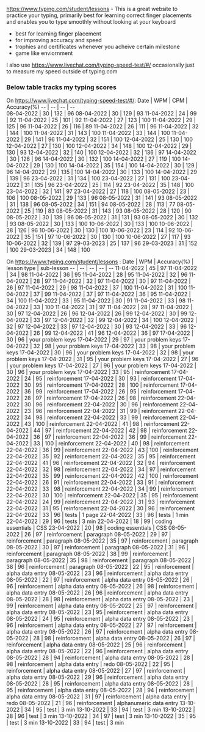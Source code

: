 
https://www.typing.com/student/lessons - This is a great website to practice your typing, primarily best for learning correct finger placements and enables you to type smoothly without looking at your keyboard  

- best for learning finger placement
- for improving accuracy and speed
- trophies and certificates whenever you acheive certain milestone
- game like enviornment

I also use https://www.livechat.com/typing-speed-test/#/ occasionally just to measure my speed outside of typing.com  

### Below table tracks my typing scores  
On https://www.livechat.com/typing-speed-test/#/:
Date | WPM | CPM | Accuracy(%)
-- | -- | -- | --  
08-04-2022 | 30 | 132 | 96
08-04-2022 | 30 | 129 | 93
11-04-2022 | 24 | 99 | 92
11-04-2022 | 25 | 101 | 92
11-04-2022 | 27 | 123 | 100
11-04-2022 | 29 | 125 | 96
11-04-2022 | 26 | 116 | 89
11-04-2022 | 26 | 111 | 96
11-04-2022 | 32 | 144 | 100
11-04-2022 | 31 | 143 | 100
11-04-2022 | 33 | 144 | 100
11-04-2022 | 29 | 141 | 96
11-04-2022 | 32 | 151 | 100
12-04-2022 | 25 | 130 | 100
12-04-2022 | 27 | 130 | 100
12-04-2022 | 34 | 148 | 100
12-04-2022 | 29 | 130 | 93
12-04-2022 | 32 | 140 | 100
12-04-2022 | 32 | 136 | 97
14-04-2022 | 30 | 126 | 96
14-04-2022 | 30 | 132 | 100
14-04-2022 | 27 | 119 | 100
14-04-2022 | 29 | 130 | 100
14-04-2022 | 35 | 154 | 100
14-04-2022 | 30 | 129 | 96
14-04-2022 | 29 | 135 | 100
14-04-2022 | 30 | 133 | 100
14-04-2022 | 29 | 139 | 96
23-04-2022 | 31 | 134 | 100
23-04-2022 | 27 | 131 | 100
23-04-2022 | 31 | 135 | 96
23-04-2022 | 25 | 114 | 92
23-04-2022 | 35 | 148 | 100
23-04-2022 | 32 | 141 | 97
23-04-2022 | 27 | 118 | 100
08-05-2022 | 23 | 106 | 100
08-05-2022 | 29 | 133 | 96
08-05-2022 | 31 | 141 | 93
08-05-2022 | 31 | 138 | 96
08-05-2022 | 34 | 151 | 94
08-05-2022 | 28 | 113 | 77
08-05-2022 | 25 | 119 | 83
08-05-2022 | 31 | 143 | 93
08-05-2022 | 28 | 120 | 90
08-05-2022 | 30 | 139 | 96
08-05-2022 | 31 | 131 | 93
08-05-2022 | 30 | 132 | 93
08-05-2022 | 30 | 133 | 100
10-06-2022 | 30 | 133 | 100
10-06-2022 | 28 | 126 | 96
10-06-2022 | 30 | 130 | 100
10-06-2022 | 23 | 114 | 92
10-06-2022 | 35 | 151 | 97
10-06-2022 | 30 | 130 | 100
10-06-2022 | 27 | 117 | 93
10-06-2022 | 32 | 139 | 97
29-03-2023 | 25 | 137 | 96
29-03-2023 | 31 | 152 | 100
29-03-2023 | 34 | 148 | 100



On https://www.typing.com/student/lessons :
Date | WPM | Accuracy(%) | lesson type | sub-lesson
-- | -- | -- | -- | --
11-04-2022 | 45 | 97
11-04-2022 | 34 | 98
11-04-2022 | 36 | 95
11-04-2022 | 28 | 95
11-04-2022 | 32 | 96
11-04-2022 | 28 | 97
11-04-2022 | 32 | 97
11-04-2022 | 30 | 97
11-04-2022 | 26 | 97
11-04-2022 | 29 | 98
11-04-2022 | 37 | 100
11-04-2022 | 31 | 100
11-04-2022 | 37 | 99
11-04-2022 | 37 | 97
11-04-2022 | 36 | 95
11-04-2022 | 34 | 100
11-04-2022 | 33 | 95
11-04-2022 | 30 | 91
11-04-2022 | 33 | 98
11-04-2022 | 33 | 100
11-04-2022 | 31 | 97
11-04-2022 | 28 | 97
11-04-2022 | 30 | 97
12-04-2022 | 26 | 96
12-04-2022 | 26 | 99
12-04-2022 | 30 | 99
12-04-2022 | 33 | 97
12-04-2022 | 32 | 99
12-04-2022 | 34 | 100
12-04-2022 | 32 | 97
12-04-2022 | 33 | 97
12-04-2022 | 30 | 93
12-04-2022 | 33 | 96
12-04-2022 | 26 | 99
12-04-2022 | 41 | 96
12-04-2022 | 36 | 97
17-04-2022 | 30 | 96 | your problem keys
17-04-2022 | 29 | 97 | your problem keys
17-04-2022 | 32 | 98 | your problem keys
17-04-2022 | 33 | 98 | your problem keys
17-04-2022 | 30 | 96 | your problem keys
17-04-2022 | 32 | 98 | your problem keys
17-04-2022 | 31 | 95 | your problem keys
17-04-2022 | 27 | 96 | your problem keys
17-04-2022 | 27 | 96 | your problem keys
17-04-2022 | 30 | 96 | your problem keys
17-04-2022 | 33 | 95 | reinforcement
17-04-2022 | 24 | 95 | reinforcement
17-04-2022 | 30 | 93 | reinforcement
17-04-2022 | 30 | 95 | reinforcement
17-04-2022 | 28 | 100 | reinforcement
17-04-2022 | 36 | 99 | reinforcement
17-04-2022 | 26 | 95 | reinforcement
17-04-2022 | 28 | 97 | reinforcement
17-04-2022 | 26 | 98 | reinforcement
22-04-2022 | 30 | 96 | reinforcement
22-04-2022 | 30 | 96 | reinforcement
22-04-2022 | 23 | 96 | reinforcement
22-04-2022 | 31 | 99 | reinforcement
22-04-2022 | 34 | 98 | reinforcement
22-04-2022 | 33 | 99 | reinforcement
22-04-2022 | 43 | 100 | reinforcement
22-04-2022 | 41 | 98 | reinforcement
22-04-2022 | 44 | 97 | reinforcement
22-04-2022 | 42 | 98 | reinforcement
22-04-2022 | 36 | 97 | reinforcement
22-04-2022 | 36 | 99 | reinforcement
22-04-2022 | 33 | 100 | reinforcement
22-04-2022 | 40 | 98 | reinforcement
22-04-2022 | 36 | 99 | reinforcement
22-04-2022 | 43 | 100 | reinforcement
22-04-2022 | 35 | 92 | reinforcement
22-04-2022 | 35 | 95 | reinforcement
22-04-2022 | 41 | 96 | reinforcement
22-04-2022 | 32 | 94 | reinforcement
22-04-2022 | 32 | 98 | reinforcement
22-04-2022 | 34 | 97 | reinforcement
22-04-2022 | 35 | 99 | reinforcement
22-04-2022 | 42 | 100 | reinforcement
22-04-2022 | 26 | 91 | reinforcement
22-04-2022 | 33 | 91 | reinforcement
22-04-2022 | 33 | 98 | reinforcement
22-04-2022 | 34 | 99 | reinforcement
22-04-2022 | 30 | 100 | reinforcement
22-04-2022 | 35 | 95 | reinforcement
22-04-2022 | 24 | 99 | reinforcement
22-04-2022 | 31 | 93 | reinforcement
22-04-2022 | 31 | 95 | reinforcement
22-04-2022 | 30 | 96 | reinforcement
22-04-2022 | 33 | 96 | tests | 1 page
22-04-2022 | 33 | 96 | tests | 1 min
22-04-2022 | 29 | 96 | tests | 3 min
22-04-2022 | 18 | 99 | coding essentials | CSS
23-04-2022 | 20 | 98 | coding essentials | CSS
08-05-2022 | 26 | 97 | reinforcement | paragraph
08-05-2022 | 29 | 97 | reinforcement | paragraph
08-05-2022 | 35 | 97 | reinforcement | paragraph
08-05-2022 | 30 | 97 | reinforcement | paragraph
08-05-2022 | 31 | 96 | reinforcement | paragraph
08-05-2022 | 38 | 99 | reinforcement | paragraph
08-05-2022 | 35 | 98 | reinforcement | paragraph
08-05-2022 | 38 | 96 | reinforcement | paragraph
08-05-2022 | 22 | 95 | reinforcement | alpha data entry
08-05-2022 | 23 | 96 | reinforcement | alpha data entry
08-05-2022 | 22 | 97 | reinforcement | alpha data entry
08-05-2022 | 26 | 96 | reinforcement | alpha data entry
08-05-2022 | 26 | 98 | reinforcement | alpha data entry
08-05-2022 | 26 | 96 | reinforcement | alpha data entry
08-05-2022 | 28 | 98 | reinforcement | alpha data entry
08-05-2022 | 23 | 99 | reinforcement | alpha data entry
08-05-2022 | 25 | 97 | reinforcement | alpha data entry
08-05-2022 | 23 | 95 | reinforcement | alpha data entry
08-05-2022 | 24 | 95 | reinforcement | alpha data entry
08-05-2022 | 23 | 96 | reinforcement | alpha data entry
08-05-2022 | 27 | 97 | reinforcement | alpha data entry
08-05-2022 | 26 | 97 | reinforcement | alpha data entry
08-05-2022 | 28 | 98 | reinforcement | alpha data entry
08-05-2022 | 26 | 97 | reinforcement | alpha data entry
08-05-2022 | 25 | 96 | reinforcement | alpha data entry
08-05-2022 | 22 | 96 | reinforcement | alpha data entry
08-05-2022 | 28 | 94 | reinforcement | alpha data entry
08-05-2022 | 28 | 98 | reinforcement | alpha data entry | redo
08-05-2022 | 22 | 95 | reinforcement | alpha data entry
08-05-2022 | 27 | 97 | reinforcement | alpha data entry
08-05-2022 | 29 | 96 | reinforcement | alpha data entry
08-05-2022 | 28 | 95 | reinforcement | alpha data entry
08-05-2022 | 28 | 95 | reinforcement | alpha data entry
08-05-2022 | 28 | 94 | reinforcement | alpha data entry
08-05-2022 | 31 | 97 | reinforcement | alpha data entry | redo
08-05-2022 | 21 | 96 | reinforcement | alphanumeric data entry
13-10-2022 | 34 | 95 | test | 3 min
13-10-2022 | 33 | 94 | test | 3 min
13-10-2022 | 28 | 96 | test | 3 min
13-10-2022 | 34 | 97 | test | 3 min
13-10-2022 | 35 | 95 | test | 3 min
13-10-2022 | 33 | 94 | test | 3 min

